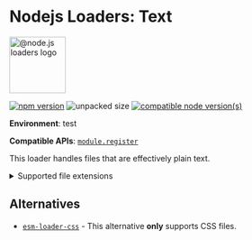 # Nodejs Loaders: Text

<img src="https://raw.githubusercontent.com/nodejs-loaders/nodejs-loaders/refs/heads/main/logo.svg" height="100" width="100" alt="@node.js loaders logo" />

[![npm version](https://img.shields.io/npm/v/@nodejs-loaders/text.svg)](https://www.npmjs.com/package/@nodejs-loaders/text)
![unpacked size](https://img.shields.io/npm/unpacked-size/@nodejs-loaders/text)
[![compatible node version(s)](https://img.shields.io/node/v/@nodejs-loaders/text.svg)](https://nodejs.org/download)

**Environment**: test

**Compatible APIs**: [`module.register`](https://nodejs.org/api/module.html#moduleregisterspecifier-parenturl-options)

This loader handles files that are effectively plain text.

<details>
<summary>Supported file extensions</summary>

* `.graphql`
* `.gql`
* `.md`
* `.txt`
</details>

## Alternatives

* [`esm-loader-css`](https://www.npmjs.com/package/esm-loader-css) - This alternative **only** supports CSS files.
